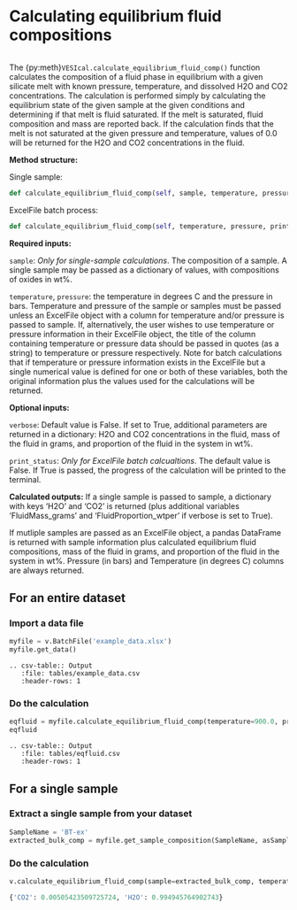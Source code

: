 # Calculating equilibrium fluid compositions

```{contents}
```

The {py:meth}`VESIcal.calculate_equilibrium_fluid_comp()` function calculates the composition of a fluid phase in equilibrium with a given silicate melt with known pressure, temperature, and dissolved H2O and CO2 concentrations. The calculation is performed simply by calculating the equilibrium state of the given sample at the given conditions and determining if that melt is fluid saturated. If the melt is saturated, fluid composition and mass are reported back. If the calculation finds that the melt is not saturated at the given pressure and temperature, values of 0.0 will be returned for the H2O and CO2 concentrations in the fluid.

**Method structure:**

Single sample:

```python
def calculate_equilibrium_fluid_comp(self, sample, temperature, pressure, verbose=False).result
```

ExcelFile batch process:

```python
def calculate_equilibrium_fluid_comp(self, temperature, pressure, print_status=False, model='MagmaSat')
```

**Required inputs:**

`sample`: *Only for single-sample calculations*. The composition of a sample. A single sample may be passed as a dictionary of values, with compositions of oxides in wt%.

`temperature`, `pressure`: the temperature in degrees C and the pressure in bars. Temperature and pressure of the sample or samples must be passed unless an ExcelFile object with a column for temperature and/or pressure is passed to sample. If, alternatively, the user wishes to use temperature or pressure information in their ExcelFile object, the title of the column containing temperature or pressure data should be passed in quotes (as a string) to temperature or pressure respectively. Note for batch calculations that if temperature or pressure information exists in the ExcelFile but a single numerical value is defined for one or both of these variables, both the original information plus the values used for the calculations will be returned.

**Optional inputs:**

`verbose`: Default value is False. If set to True, additional parameters are returned in a dictionary: H2O and CO2 concentrations in the fluid, mass of the fluid in grams, and proportion of the fluid in the system in wt%.

`print_status`: *Only for ExcelFile batch calcualtions*. The default value is False. If True is passed, the progress of the calculation will be printed to the terminal.

**Calculated outputs:**
If a single sample is passed to sample, a dictionary with keys ‘H2O’ and ‘CO2’ is returned (plus additional variables ‘FluidMass_grams’ and ‘FluidProportion_wtper’ if verbose is set to True).

If mutliple samples are passed as an ExcelFile object, a pandas DataFrame is returned with sample information plus calculated equilibrium fluid compositions, mass of the fluid in grams, and proportion of the fluid in the system in wt%. Pressure (in bars) and Temperature (in degrees C) columns are always returned.

## For an entire dataset

### Import a data file

```python
myfile = v.BatchFile('example_data.xlsx')
myfile.get_data()
```

```{eval-rst}
.. csv-table:: Output
   :file: tables/example_data.csv
   :header-rows: 1
```

### Do the calculation

```python
eqfluid = myfile.calculate_equilibrium_fluid_comp(temperature=900.0, pressure=200.0)
eqfluid
```

```{eval-rst}
.. csv-table:: Output
   :file: tables/eqfluid.csv
   :header-rows: 1
```

## For a single sample

### Extract a single sample from your dataset

```python
SampleName = 'BT-ex'
extracted_bulk_comp = myfile.get_sample_composition(SampleName, asSampleClass=True)
```

### Do the calculation

```python
v.calculate_equilibrium_fluid_comp(sample=extracted_bulk_comp, temperature=900.0, pressure=200.0).result
```

```python
{'CO2': 0.00505423509725724, 'H2O': 0.994945764902743}
```
